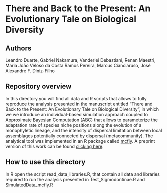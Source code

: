 
# There and Back to the Present: An Evolutionary Tale on Biological Diversity

## Authors

Leandro Duarte, Gabriel Nakamura, Vanderlei Debastiani, Renan Maestri,
Maria João Veloso da Costa Ramos Pereira, Marcus Cianciaruso, José
Alexandre F. Diniz-Filho

## Repository overview

In this directory you will find all data and R scripts that allows to
fully reproduce the analysis presented in the manuscript entitled “There
and Back to the Present: An Evolutionary Tale on Biological Diversity”,
in which we we introduce an individual-based simulation approach coupled
to Approximate Bayesian Computation (ABC) that allows to parameterize
the adaptation rate of species niche positions along the evolution of a
monophyletic lineage, and the intensity of dispersal limitation between
local assemblages potentially connected by dispersal (metacommunity).
The analytical tool was implemented in an R package called
[mcfly](https://github.com/GabrielNakamura/mcfly). A preprint version of
this work can be found [clicking
here](https://www.biorxiv.org/content/10.1101/2021.12.11.472171v1).

## How to use this directory

In R open the script read\_data\_libraries.R, that contain all data and
libraries required to run the analysis presented in
Test\_Sigmodontinae.R and SimulatedData\_mcfly.R
